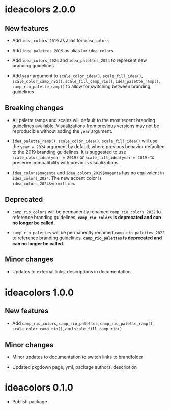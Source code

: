 # ideacolors 2.0.0

## New features

* Add `idea_colors_2019` as alias for `idea_colors`

* Add `idea_palettes_2019` as alias for `idea_colors`

* Add `idea_colors_2024` and `idea_palettes_2024` to represent new
  branding guidelines
  
* Add `year` argument to `scale_color_idea()`, `scale_fill_idea()`,
  `scale_color_camp_rio()`, `scale_fill_camp_rio()`, `idea_palette_ramp()`,
  `camp_rio_palette_ramp()` to allow for switching between branding guidelines
  
## Breaking changes

* All palette ramps and scales will default to the most recent branding
  guidelines available. Visualizations from previous versions may not be
  reproducible without adding the `year` argument.
  
* `idea_palette_ramp()`, `scale_color_idea()`, `scale_fill_idea()` will use the
  `year = 2024` argument by default, where previous behavior defaulted to the
  2019 branding guidelines. It is suggested to use
  `scale_color_idea(year = 2019)` or `scale_fill_idea(year = 2019)` to preserve
  compatibility with previous visualizations.
  
* `idea_colors$magenta` and `idea_colors_2019$magenta` has no equivalent in
  `idea_colors_2024`. The new accent color is `idea_colors_2024$vermillion`.

## Deprecated

* `camp_rio_colors` will be permanently renamed `camp_rio_colors_2022` to
  reference branding guidelines. **`camp_rio_colors` is deprecated and can no
  longer be called.**
  
* `camp_rio_palettes` will be permanently renamed `camp_rio_palettes_2022` to
  reference branding guidelines. **`camp_rio_palettes` is deprecated and can no
  longer be called.**
  
## Minor changes

* Updates to external links, descriptions in documentation
  
# ideacolors 1.0.0

## New features

* Add `camp_rio_colors`, `camp_rio_palettes`, `camp_rio_palette_ramp()`,
  `scale_color_camp_rio()`, and `scale_fill_camp_rio()`

## Minor changes

* Minor updates to documentation to switch links to brandfolder

* Updated pkgdown page, yml, package authors, description

# ideacolors 0.1.0

* Publish package
